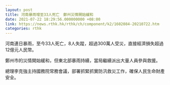 ```yaml
---
layout: post
title: 河南暴雨增至33人死亡　鄭州災情開始緩和
date: 2021-07-22 18:29:56.000000000 +08:00
link: https://news.rthk.hk/rthk/ch/component/k2/1602084-20210722.htm
categories: rthk
---
```


河南連日暴雨，至今33人死亡，8人失蹤，超過300萬人受災，直接經濟損失超過12億元人民幣。

鄭州市的災情開始緩和，但東北部暴雨持續，當局繼續派出大量人員參與救援。

總理李克強主持國務院常務會議，部署抓緊抓實防汛救災工作，確保人民生命財產安全。
